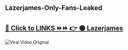 
 ## Lazerjames-Only-Fans-Leaked

# <h2><a href="https://clipsfans.com/Lazerjames&ref=git">🔗 Click to LINKS ⏩⏩ 👉 🟢 Lazerjames </a></h2>

<a href="https://clipsfans.com/Lazerjames&ref=git" rel="nofollow" data-target="animated-image.originalLink"><img src="https://i.ibb.co.com/xMMVF88/686577567.gif" alt="Viral Video Original" style="max-width: 100%; display: inline-block;" data-target="animated-image.originalImage"></a>
